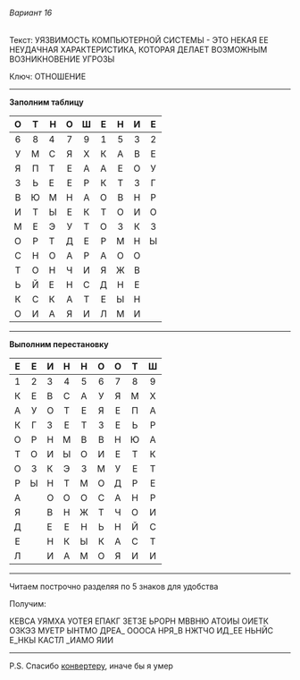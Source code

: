 ###### Вариант 16

Текст: УЯЗВИМОСТЬ КОМПЬЮТЕРНОЙ СИСТЕМЫ - ЭТО НЕКАЯ ЕЕ НЕУДАЧНАЯ ХАРАКТЕРИСТИКА, КОТОРАЯ ДЕЛАЕТ ВОЗМОЖНЫМ ВОЗНИКНОВЕНИЕ УГРОЗЫ

Ключ: ОТНОШЕНИЕ

---

**Заполним таблицу**

| О | Т | Н | О | Ш | Е | Н | И | Е |
|:---:|:---:|---|:---:|:---:|:---:|:---:|:---:|:---:|
| 6 | 8 | 4 | 7 | 9 | 1 | 5 | 3 | 2 |
| У | М | С | Я | Х | К | А | В | Е |
| Я | П | Т | Е | А | А | Е | О | У |
| З | Ь | Е | Е | Р | К | Т | З | Г |
| В | Ю | М | Н | А | О | В | Н | Р |
| И | Т | Ы | Е | К | Т | О | И | О |
| М | Е | Э | У | Т | О | З | К | З |
| О | Р | Т | Д | Е | Р | М | Н | Ы |
| С | Н | О | А | Р | А | О | О |   |
| Т | О | Н | Ч | И | Я | Ж | В |   |
| Ь | Й | Е | Н | С | Д | Н | Е |   |
| К | С | К | А | Т | Е | Ы | Н |   |
| О | И | А | Я | И | Л | М | И |   |


---

**Выполним перестановку**

| Е | Е | И | Н | Н | О | О | Т | Ш |
|:---:|:---:|---|:---:|:---:|:---:|:---:|:---:|:---:|
| 1 | 2 | 3 | 4 | 5 | 6 | 7 | 8 | 9 |
| К | Е | В | С | А | У | Я | М | Х |
| А | У | О | Т | Е | Я | Е | П | А |
| К | Г | З | Е | Т | З | Е | Ь | Р |
| О | Р | Н | М | В | В | Н | Ю | А |
| Т | О | И | Ы | О | И | Е | Т | К |
| О | З | К | Э | З | М | У | Е | Т |
| Р | Ы | Н | Т | М | О | Д | Р | Е |
| А |   | О | О | О | С | А | Н | Р |
| Я |   | В | Н | Ж | Т | Ч | О | И |
| Д |   | Е | Е | Н | Ь | Н | Й | С |
| Е |   | Н | К | Ы | К | А | С | Т |
| Л |   | И | А | М | О | Я | И | И |

---

Читаем построчно разделяя по 5 знаков для удобства

Получим: 

КЕВСА УЯМХА УОТЕЯ ЕПАКГ ЗЕТЗЕ ЬРОРН МВВНЮ АТОИЫ ОИЕТК ОЗКЭЗ МУЕТР ЫНТМО ДРЕА_ ОООСА НРЯ_В НЖТЧО ИД_ЕЕ НЬНЙС Е_НКЫ КАСТЛ _ИАМО ЯИИ

---

P.S. Спасибо [конвертеру](https://tableconvert.com/), иначе бы я умер